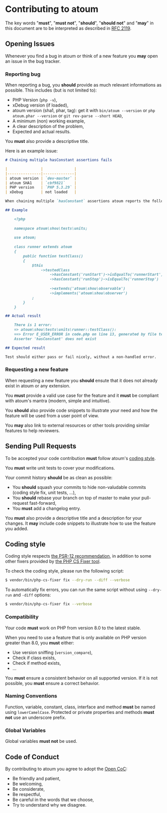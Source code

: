 # Contributing to atoum

The key words "**must**", "**must not**", "**should**", "**should not**" and "**may**" in this document are to be interpreted as described in [RFC 2119](http://www.ietf.org/rfc/rfc2119.txt).

## Opening Issues

Whenever you find a bug in atoum or think of a new feature you **may** open an issue in the bug tracker.

### Reporting bug

When reporting a bug, you **should** provide as much relevant informations as possible. This includes (but is not limited to):

* PHP Version (`php -v`),
* xDebug version (if loaded),
* atoum version (sha1, phar, tag): get it with `bin/atoum --version` or `php atoum.phar --version` or `git rev-parse --short HEAD`,
* A minimum (non) working example,
* A clear description of the problem,
* Expected and actual results.

You **must** also provide a descriptive title.

Here is an example issue:

```md
# Chaining multiple hasConstant assertions fails

|               |              |
|---------------|--------------|
| atoum version | `dev-master` |
| atoum SHA1    | `cbf9821`    |
| PHP version   | `PHP 5.3.29` |
| xDebug        | not loaded   |

When chaining multiple `hasConstant` assertions atoum reports the following error: `Asserter 'hasConstant' does not exist`

## Example

    <?php
    
    namespace atoum\shou\tests\units;
    
    use atoum;
    
    class runner extends atoum
    {
        public function testClass()
        {
            $this
                ->testedClass
                    ->hasConstant('runStart')->isEqualTo('runnerStart')
                    ->hasConstant('runStop')->isEqualTo('runnerStop')
    
                    ->extends('atoum\shou\observable')
                    ->implements('atoum\shou\observer')
            ;
        }
    } 

## Actual result

    There is 1 error:
    => atoum\shou\tests\units\runner::testClass():
    ==> Error E_USER_ERROR in code.php on line 13, generated by file test.php on line 37:
    Asserter 'hasConstant' does not exist

## Expected result

Test should either pass or fail nicely, without a non-handled error.
```

### Requesting a new feature

When requesting a new feature you **should** ensute that it does not already exist in atoum or any extension.

You **must** provide a valid use case for the feature and it **must** be compliant with atoum's mantra (modern, simple and intuitive).

You **should** also provide code snippets to illustrate your need and how the feature will be used from a user point of view.

You **may** also link to external resources or other tools providing similar features to help reviewers.

## Sending Pull Requests

To be accepted your code contribution **must** follow atoum's [coding style](#coding-style).

You **must** write unit tests to cover your modifications.

Your commit history **should** be as clean as possible:

* You **should** squash your commits to hide non-valudable commits (coding style fix, unit tests, …),
* You **should** rebase your branch on top of master to make your pull-request fast-forward,
* You **must** add a changelog entry.

You **must** also provide a descriptive title and a description for your changes. It **may** include code snippets to illustrate how to use
the feature you added.

## Coding style

Coding style respects [the PSR-12 recommendation](http://www.php-fig.org/psr/psr-12/), in addition to some other fixers provided by [the PHP CS Fixer tool](https://github.com/FriendsOfPhp/PHP-CS-Fixer).

To check the coding style, please run the following script:

```sh
$ vendor/bin/php-cs-fixer fix --dry-run --diff --verbose
```

To automatically fix errors, you can run the same script without using `--dry-run` and `-diff` options:
```sh
$ vendor/bin/php-cs-fixer fix --verbose
```

### Compatibility

Your code **must** work on PHP from version 8.0 to the latest stable.

When you need to use a feature that is only available on PHP version greater than 8.0, you **must** either:

* Use version sniffing (`version_compare`),
* Check if class exists,
* Check if method exists,
* …

You **must** ensure a consistent behavior on all supported version. If it is not possible, you **must** ensure a correct behavior.

### Naming Conventions

Function, variable, constant, class, interface and method **must** be named using `lowerCamelCase`.
Protected or private properties and methods **must not** use an underscore prefix.

### Global Variables

Global variables **must not** be used.

## Code of Conduct

By contributing to atoum you agree to adopt the [Open CoC](http://todogroup.org/opencodeofconduct/#atoum/team@atoum.org):

* Be friendly and patient,
* Be welcoming,
* Be considerate,
* Be respectful,
* Be careful in the words that we choose,
* Try to understand why we disagree.
